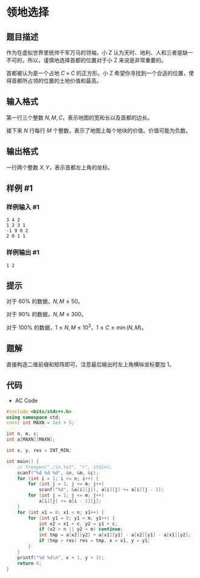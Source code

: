 # 领地选择

## 题目描述

作为在虚拟世界里统帅千军万马的领袖，小 Z 认为天时、地利、人和三者是缺一不可的，所以，谨慎地选择首都的位置对于小 Z 来说是非常重要的。

首都被认为是一个占地 $C\times C$ 的正方形。小 Z 希望你寻找到一个合适的位置，使得首都所占领的位置的土地价值和最高。

## 输入格式

第一行三个整数 $N,M,C$，表示地图的宽和长以及首都的边长。

接下来 $N$ 行每行 $M$ 个整数，表示了地图上每个地块的价值。价值可能为负数。

## 输出格式

一行两个整数 $X,Y$，表示首都左上角的坐标。

## 样例 #1

### 样例输入 #1

```
3 4 2
1 2 3 1
-1 9 0 2
2 0 1 1
```

### 样例输出 #1

```
1 2
```

## 提示

对于 $60\%$ 的数据，$N,M\le 50$。

对于 $90\%$ 的数据，$N,M\le 300$。

对于 $100\%$ 的数据，$1\le N,M\le 10^3$，$1\le C\le \min(N,M)$。

## 题解

直接构造二维前缀和矩阵即可，注意最后输出时左上角横纵坐标要加 1。

## 代码

- AC Code

```c++
#include <bits/stdc++.h>
using namespace std;
const int MAXN = 1e3 + 5;

int n, m, c;
int a[MAXN][MAXN];

int x, y, res = INT_MIN;

int main() {
    // freopen("./in.txt", "r", stdin);
    scanf("%d %d %d", &n, &m, &c);
    for (int i = 1; i <= n; i++) {
        for (int j = 1; j <= m; j++)
            scanf("%d", &a[i][j]), a[i][j] += a[i][j - 1];
        for (int j = 1; j <= m; j++)
            a[i][j] += a[i - 1][j];
    }
    for (int x1 = 0; x1 < n; x1++) {
        for (int y1 = 0; y1 < m; y1++) {
            int x2 = x1 + c, y2 = y1 + c;
            if (x2 > n || y2 > m) continue;
            int tmp = a[x2][y2] + a[x1][y1] - a[x2][y1] - a[x1][y2];
            if (tmp > res) res = tmp, x = x1, y = y1;
        }
    }
    printf("%d %d\n", x + 1, y + 1);
    return 0;
}
```
